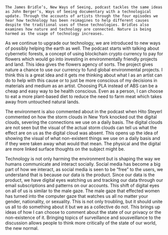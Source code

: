 	The James Bridle’s, New Ways of Seeing, podcast tackles the same ideas as John Berger’s, Ways of Seeing documentary with a technological update. Through the accounts of artists through the four episodes we hear how technology has been reimagines to help different causes despite the traditional uses of these technologies. Bridles also examines how nature and technology are connected. Nature is being harmed as the usage of technology increases. 

As we continue to upgrade our technology, we are introduced to new ways of possibly helping the earth as well. The podcast starts with talking about cybernetic forests, a concept of using blockchain crypto currency to pay for flowers which would go into investing in environmentally friendly projects and land. This idea gives the flowers agency of sorts. The project gives nature a chance to use our currency to fund global environmental projects.  I think this is a great idea and it gets me thinking about what I as an artist can do to help with this cause or to just be more conscious of my decisions in materials and medium as an artist. Choosing PLA instead of ABS can be a cheap and easy way to be health conscious. Even as a person, I can choose to eat a more plant-based diet to reduce the need to farm meat which takes away from untouched natural lands. 

The environment is also commented about in the podcast when Hito Steyerl commented on how the storm clouds in New York knocked out the digital clouds, severing the connections we use on a daily basis. The digital clouds are not seen but the visual of the actual storm clouds can tell us what the effect are on us as the digital cloud was absent. This opens up the idea of showing the visual of what non-existent things we use on a daily basis and if they were taken away what would that mean. The physical and the digital are more linked surface thoughts on the subject might be.

Technology is not only harming the environment but is shaping the way we humans communicate and interact socially. Social media has become a big part of how we interact, as social media is seen to be “free” to the users, we understand that is because our data is the product. Since our data is the product, we have digital eyes watching us and tracking our data through our email subscriptions and patterns on our accounts. This shift of digital eyes on all of us is similar to the male gaze. The male gaze that effected women has turned into the computer gaze that watches us all no matter your gender, nationality, or sexuality. This is not only troubling, but it should unite us all to do something about it but we as a collective do not. This brings up ideas of how I can choose to comment about the state of our privacy or the non-existence of it.  Bringing topics of surveillance and sousveillance to the discussion allows people to think more critically of the state of our world, the new normal.
